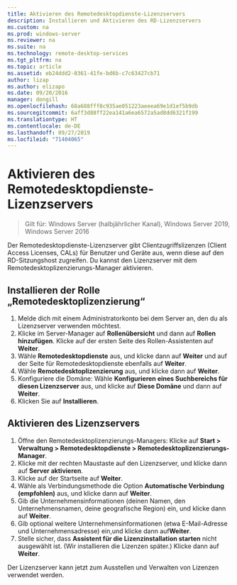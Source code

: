 ```yaml
---
title: Aktivieren des Remotedesktopdienste-Lizenzservers
description: Installieren und Aktivieren des RD-Lizenzservers
ms.custom: na
ms.prod: windows-server
ms.reviewer: na
ms.suite: na
ms.technology: remote-desktop-services
ms.tgt_pltfrm: na
ms.topic: article
ms.assetid: eb24ddd2-0361-41fe-bd6b-c7c63427cb71
author: lizap
ms.author: elizapo
ms.date: 09/20/2016
manager: dongill
ms.openlocfilehash: 68a688fff8c935ae051223aeeea69e1d1ef5b9db
ms.sourcegitcommit: 6aff3d88ff22ea141a6ea6572a5ad8dd6321f199
ms.translationtype: HT
ms.contentlocale: de-DE
ms.lasthandoff: 09/27/2019
ms.locfileid: "71404065"
---
```

# <a name="activate-the-remote-desktop-services-license-server"></a>Aktivieren des Remotedesktopdienste-Lizenzservers

>Gilt für: Windows Server (halbjährlicher Kanal), Windows Server 2019, Windows Server 2016

Der Remotedesktopdienste-Lizenzserver gibt Clientzugriffslizenzen (Client Access Licenses, CALs) für Benutzer und Geräte aus, wenn diese auf den RD-Sitzungshost zugreifen. Du kannst den Lizenzserver mit dem Remotedesktoplizenzierungs-Manager aktivieren. 

## <a name="install-the-rd-licensing-role"></a>Installieren der Rolle „Remotedesktoplizenzierung“

1. Melde dich mit einem Administratorkonto bei dem Server an, den du als Lizenzserver verwenden möchtest.
2. Klicke im Server-Manager auf **Rollenübersicht** und dann auf **Rollen hinzufügen**.
   Klicke auf der ersten Seite des Rollen-Assistenten auf **Weiter**.
3. Wähle **Remotedesktopdienste** aus, und klicke dann auf **Weiter** und auf der Seite für Remotedesktopdienste ebenfalls auf **Weiter**.
4. Wähle **Remotedesktoplizenzierung** aus, und klicke dann auf **Weiter**.
5. Konfiguriere die Domäne: Wähle **Konfigurieren eines Suchbereichs für diesen Lizenzserver** aus, und klicke auf **Diese Domäne** und dann auf **Weiter**.
6. Klicken Sie auf **Installieren**.

## <a name="activate-the-license-server"></a>Aktivieren des Lizenzservers

1. Öffne den Remotedesktoplizenzierungs-Managers: Klicke auf **Start > Verwaltung > Remotedesktopdienste > Remotedesktoplizenzierungs-Manager**.
2. Klicke mit der rechten Maustaste auf den Lizenzserver, und klicke dann auf **Server aktivieren**.
3. Klicke auf der Startseite auf **Weiter**.
4. Wähle als Verbindungsmethode die Option **Automatische Verbindung (empfohlen)** aus, und klicke dann auf **Weiter**.
5. Gib die Unternehmensinformationen (deinen Namen, den Unternehmensnamen, deine geografische Region) ein, und klicke dann auf **Weiter**.
6. Gib optional weitere Unternehmensinformationen (etwa E-Mail-Adresse und Unternehmensadresse) ein,und klicke dann auf**Weiter**. 
7. Stelle sicher, dass **Assistent für die Lizenzinstallation starten** nicht ausgewählt ist. (Wir installieren die Lizenzen später.) Klicke dann auf **Weiter**.

Der Lizenzserver kann jetzt zum Ausstellen und Verwalten von Lizenzen verwendet werden. 